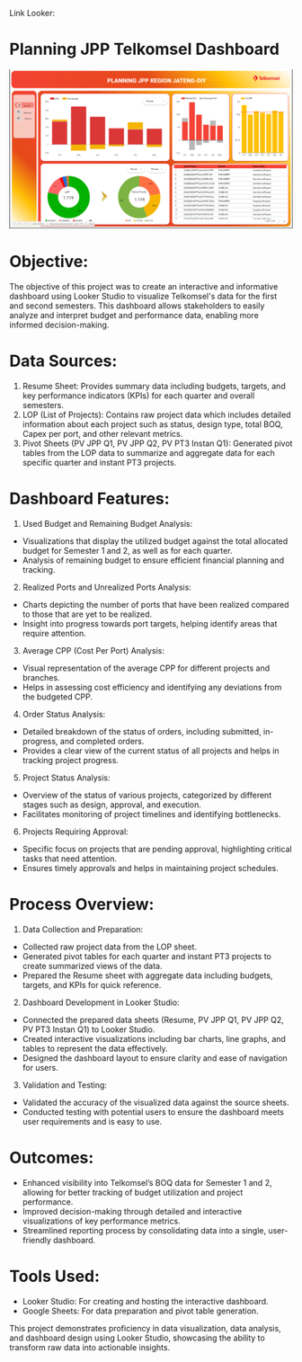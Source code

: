 Link Looker: 
# Planning JPP Telkomsel Dashboard
![alt text](https://github.com/yopijl/Planning-JPP-Telkomsel-Dashboard/blob/main/File/dashboard.png?raw=true)

# Objective: 
The objective of this project was to create an interactive and informative dashboard using Looker Studio to visualize Telkomsel's data for the first and second semesters. This dashboard allows stakeholders to easily analyze and interpret budget and performance data, enabling more informed decision-making.

# Data Sources:
1. Resume Sheet: Provides summary data including budgets, targets, and key performance indicators (KPIs) for each quarter and overall semesters.
2. LOP (List of Projects): Contains raw project data which includes detailed information about each project such as status, design type, total BOQ, Capex per port, and other relevant metrics.
3. Pivot Sheets (PV JPP Q1, PV JPP Q2, PV PT3 Instan Q1): Generated pivot tables from the LOP data to summarize and aggregate data for each specific quarter and instant PT3 projects.

# Dashboard Features:
1. Used Budget and Remaining Budget Analysis:
- Visualizations that display the utilized budget against the total allocated budget for Semester 1 and 2, as well as for each quarter.
- Analysis of remaining budget to ensure efficient financial planning and tracking.

2. Realized Ports and Unrealized Ports Analysis:
- Charts depicting the number of ports that have been realized compared to those that are yet to be realized.
- Insight into progress towards port targets, helping identify areas that require attention.

3. Average CPP (Cost Per Port) Analysis:
- Visual representation of the average CPP for different projects and branches.
- Helps in assessing cost efficiency and identifying any deviations from the budgeted CPP.

4. Order Status Analysis:
- Detailed breakdown of the status of orders, including submitted, in-progress, and completed orders.
- Provides a clear view of the current status of all projects and helps in tracking project progress.

5. Project Status Analysis:
- Overview of the status of various projects, categorized by different stages such as design, approval, and execution.
- Facilitates monitoring of project timelines and identifying bottlenecks.

6. Projects Requiring Approval:
- Specific focus on projects that are pending approval, highlighting critical tasks that need attention.
- Ensures timely approvals and helps in maintaining project schedules.

# Process Overview:

1. Data Collection and Preparation:
- Collected raw project data from the LOP sheet.
- Generated pivot tables for each quarter and instant PT3 projects to create summarized views of the data.
- Prepared the Resume sheet with aggregate data including budgets, targets, and KPIs for quick reference.

2. Dashboard Development in Looker Studio:
- Connected the prepared data sheets (Resume, PV JPP Q1, PV JPP Q2, PV PT3 Instan Q1) to Looker Studio.
- Created interactive visualizations including bar charts, line graphs, and tables to represent the data effectively.
- Designed the dashboard layout to ensure clarity and ease of navigation for users.

3. Validation and Testing:
- Validated the accuracy of the visualized data against the source sheets.
- Conducted testing with potential users to ensure the dashboard meets user requirements and is easy to use.

# Outcomes:
- Enhanced visibility into Telkomsel’s BOQ data for Semester 1 and 2, allowing for better tracking of budget utilization and project performance.
- Improved decision-making through detailed and interactive visualizations of key performance metrics.
- Streamlined reporting process by consolidating data into a single, user-friendly dashboard.

# Tools Used:
- Looker Studio: For creating and hosting the interactive dashboard.
- Google Sheets: For data preparation and pivot table generation.

This project demonstrates proficiency in data visualization, data analysis, and dashboard design using Looker Studio, showcasing the ability to transform raw data into actionable insights.
